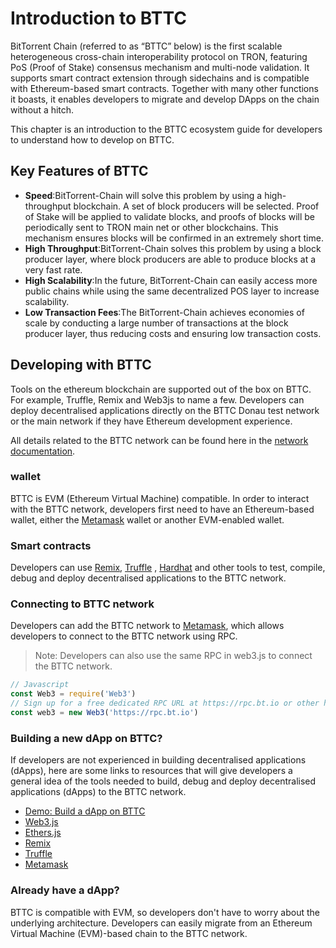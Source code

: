 # Introduction to BTTC 
BitTorrent Chain (referred to as “BTTC” below) is the first scalable heterogeneous cross-chain interoperability protocol on TRON, featuring PoS (Proof of Stake) consensus mechanism and multi-node validation. It supports smart contract extension through sidechains and is compatible with Ethereum-based smart contracts. Together with many other functions it boasts, it enables developers to migrate and develop DApps on the chain without a hitch.

This chapter is an introduction to the BTTC ecosystem guide for developers to understand how to develop on BTTC.
## Key Features of BTTC
* **Speed**:BitTorrent-Chain will solve this problem by using a high-throughput blockchain. A set of block producers will be selected. Proof of Stake will be applied to validate blocks, and proofs of blocks will be periodically sent to TRON main net or other blockchains. This mechanism ensures blocks will be confirmed in an extremely short time.
* **High Throughput**:BitTorrent-Chain solves this problem by using a block producer layer, where block producers are able to produce blocks at a very fast rate.
* **High Scalability**:In the future, BitTorrent-Chain can easily access more public chains while using the same decentralized POS layer to increase scalability.
* **Low Transaction Fees**:The BitTorrent-Chain achieves economies of scale by conducting a large number of transactions at the block producer layer, thus reducing costs and ensuring low transaction costs.

## Developing with BTTC
Tools on the ethereum blockchain are supported out of the box on BTTC. For example, Truffle, Remix and Web3js to name a few. Developers can deploy decentralised applications directly on the BTTC Donau test network or the main network if they have Ethereum development experience.

All details related to the BTTC network can be found here in the [network documentation](/docs/networks/network).
### wallet
BTTC is EVM (Ethereum Virtual Machine) compatible. In order to interact with the BTTC network, developers first need to have an Ethereum-based wallet, either the [Metamask](https://metamask.io/) wallet or another EVM-enabled wallet.
### Smart contracts
Developers can use [Remix](https://remix.ethereum.org/), [Truffle](https://trufflesuite.com/) , [Hardhat](https://hardhat.org/) and other tools to test, compile, debug and deploy decentralised applications to the BTTC network.
### Connecting to BTTC network
Developers can add the BTTC network to [Metamask](https://metamask.io/), which allows developers to connect to the BTTC network using RPC.
> Note:
> Developers can also use the same RPC in web3.js to connect the BTTC network.

```js
// Javascript
const Web3 = require('Web3')
// Sign up for a free dedicated RPC URL at https://rpc.bt.io or other hosted node providers.
const web3 = new Web3('https://rpc.bt.io')
```

### Building a new dApp on BTTC?
If developers are not experienced in building decentralised applications (dApps), here are some links to resources that will give developers a general idea of the tools needed to build, debug and deploy decentralised applications (dApps) to the BTTC network.
* [Demo: Build a dApp on BTTC](/docs/build-web3-app)
* [Web3.js](https://web3js.readthedocs.io/en/v1.7.4/)
* [Ethers.js](https://docs.ethers.io/v5/)
* [Remix](https://remix.ethereum.org/)
* [Truffle](https://trufflesuite.com/)
* [Metamask](https://metamask.io/)
 
### Already have a dApp?
BTTC is compatible with EVM, so developers don't have to worry about the underlying architecture. Developers can easily migrate from an Ethereum Virtual Machine (EVM)-based chain to the BTTC network.


